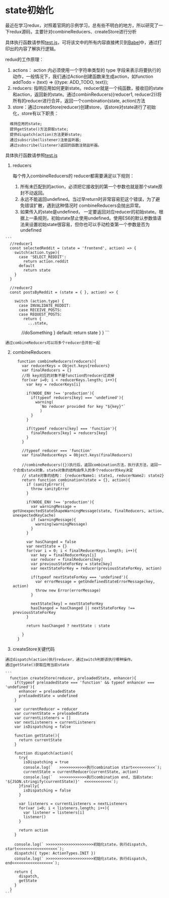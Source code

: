 # state初始化

  最近在学习redux，对照着官网的示例学习，总有些不明白的地方，所以研究了一下redux源码，主要针对combineReducers、createStore进行分析


  具体执行函数请参照[test.js](https://github.com/Little-Phoenix/react_frame/blob/master/src/redux-async/test.js)，可将该文中的所有内容直接拷贝到[Babel](https://babeljs.io/repl/)中，通过打印出的内容了解执行逻辑。

  redux的工作原理：
  1. actions： action 内必须使用一个字符串类型的 type 字段来表示将要执行的动作，一般情况下，我们通过Action创建函数来生成action，如function addTodo = (text) => ({type: ADD_TODO, text});
  2. reducers: 指明应用如何更新state。reducer就是一个纯函数，接收旧的state和action，返回新的state。通过combinReducers({reducer1, reducer2})将所有的reducer进行合并，返回一个combination(state, action)方法
  3. store：通过createStore(reducer)创建store，该store对state进行了初始化，store有以下职责：
  ```
    维持应用的state;
    提供getState()方法获取state;
    提供dispatch(action)方法更新state;
    通过subscribe(listener)注册监听器;
    通过subscribe(listener)返回的函数注销监听器。
  ```


  具体执行函数请参照[test.js](https://github.com/Little-Phoenix/react_frame/blob/master/src/redux-async/test.js)

  1. reducers

      每个传入combineReducers的 reducer都需要满足以下规则：
      1. 所有未匹配到的action，必须把它接收到的第一个参数也就是那个state原封不动返回。
      2. 永远不能返回undefined。当过早return时非常容易犯这个错误，为了避免错误扩散，遇到这种情况时 combineReducers会抛出异常。
      3. 如果传入的state是undefined， 一定要返回对应reducer的初始state。根据上一条规则，初始state禁止使用undefined。使用ES6的默认参数值语法来设置初始state很容易，但你也可以手动检查第一个参数是否为undefined

    ```
      //reducer1
      const selectedReddit = (state = 'frontend', action) => {
        switch(action.type){
          case 'SELECT_REDDIT':
            return action.reddit
          default
            return state
        }
      }

      //reducer2
      const postsByReddit = (state = { }, action) => {

        switch (action.type) {
          case INVALIDATE_REDDIT:
          case RECEIVE_POSTS:
          case REQUEST_POSTS:
            return {
              ...state,
              //doSomething
            }
          default:
            return state
        }
      }
    ```

    通过combineReducers可以将多个reducer合并到一起

  2. combineReducers

      ```
        function combineReducers(reducers){
          var reducerKeys = Object.keys{reducers}
          var finalReducers = {}
          //将 key对应的对象不是function的reducer过滤掉
          for(var i=0; i < reducerKeys.length; i++){
            var key = reducerKeys[i]

            if(NODE_ENV !== 'production'){
              if(typeof reducers[key] === 'undefined'){
                warning(
                  `No reducer provided for key "${key}"`
                  )
              }
            }

            if(typeof reducers[key] === 'function'){
              finalReducers[key] = reducers[key]
            }
          }

          //typeof reducer === 'function'
          var finalReducerKeys = Object.keys(finalReducers)

          //combineReducers({})执行后，返回combination方法，执行该方法，返回一个合成state对象，state对象的结构由传入的多个reducer的key决定
          // state对象的结构： {reducerName1: state1, reducerName2: state2}
          return function combination(state = {}, action){
            if (sanityError){
              throw sanityError
            }

            if(NODE_ENV !== 'production'){
              var warningMessage = getUnexpectedStateShapeWarningMessage(state, finalReducers, action, unexpectedKeyCache)
              if (warningMessage){
                warning(warningMessage)
              }
            }

            var hasChanged = false
            var nextState = {}
            for(var i = 0; i < finalReducerKeys.length; i++){
              var key = finalReducerKeys[i]
              var reducer = finalReducers[key]
              var previousStateForKey = state[key]
              var nextStateForKey = reducer(previousStateForKey, action)

              if(typeof nextStateForKey === 'undefined'){
                var errorMessage = getUndefinedStateErrorMessage(key, action)
                throw new Error(errorMessage)
              }

              nextState[key] = nextStateForKey
              hasChanged = hasChanged || nextStateForKey !== previousStateForKey
            }

            return hasChanged ? nextState : state

          }
        }
      ```

  3. createStore关键代码

    通过dispatch(action)执行reducer，通过switch判断该执行哪种操作。
    通过getState()获取应用当前state

    ```
      function createStore(reducer, preloadedState, enhancer){
        if(typeof preloadedState === 'function' && typeof enhancer === 'undefined'){
          enhancer = preloadedState
          preloadedState = undefined
        }

        var currentReducer = reducer
        var currentState = preloadedState
        var currentListeners = []
        var nextListeners = currentListeners
        var isDispatching = false

        function getState(){
          return currentState
        }

        function dispatch(action){
          try{
            isDispatching = true
            console.log(`   >>>>>>>>>>>>执行combination start<<<<<<<<<<`);
            currentState = currentReducer(currentState, action)
            console.log(`   >>>>>>>>>>>>执行combination end, 当前state: '${JSON.stringify(currentState)}'  <<<<<<<<<<<<`);
          }finally{
            isDispatching = false
          }

          var listeners = currentListeners = nextListeners
          for(var i=0; i < listeners.length; i++){
            var listener = listeners[i]
            listener()
          }

          return action
        }

        console.log(` >>>>>>>>>>>>>>>>>>>>>初始化state，执行dispatch, start<<<<<<<<<<<<<<<<<<`);
        dispatch({ type: ActionTypes.INIT })
        console.log(` >>>>>>>>>>>>>>>>>>>>>初始化state，执行dispatch, end<<<<<<<<<<<<<<<<<<`);

        return {
          dispatch,
          getState
        }
      }
    ```
